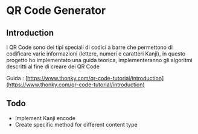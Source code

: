 # QR Code Generator

## Introduction

I QR Code sono dei tipi speciali di codici a barre che permettono di codificare varie informazioni (lettere, numeri e caratteri Kanji), in questo progetto ho implementato una guida teorica, implementeranno gli algoritmi descritti al fine di creare dei QR Code

Guida : [https://www.thonky.com/qr-code-tutorial/introduction](https://www.thonky.com/qr-code-tutorial/introduction)

## Todo

- Implement Kanji encode
- Create specific method for different content type
